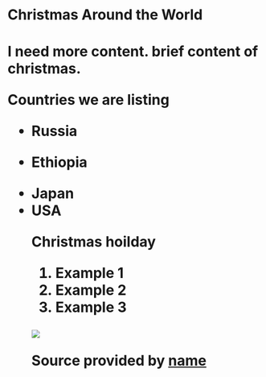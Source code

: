 <!DOCTYPE html>
<html>
 <head>
<h1>
</head>
<body>
<h1>Christmas Around the World<h1>
<p> I need more content. brief content of christmas.</p>
<p>Countries we are listing</p>
<p>
   <ul>
       <li>Russia</li>
    <p> 
</p>
       <li>Ethiopia</li>
    <p>
</p>
     <li>Japan</li>
     </ol> 
 <li>USA</li>
     </p>
    <p>Christmas hoilday</p>
    </p>
    <ol>
      <li>Example 1</li>
      <li>Example 2</li>
      <li>Example 3</li>
    </ol>
  </p>
  <p>
 <p> 
 <p>
  <p> <img src="url photo" /></p>
  <p>Source provided by <a href="url" target="_blank">name</a></p>

  </body>
</html>
